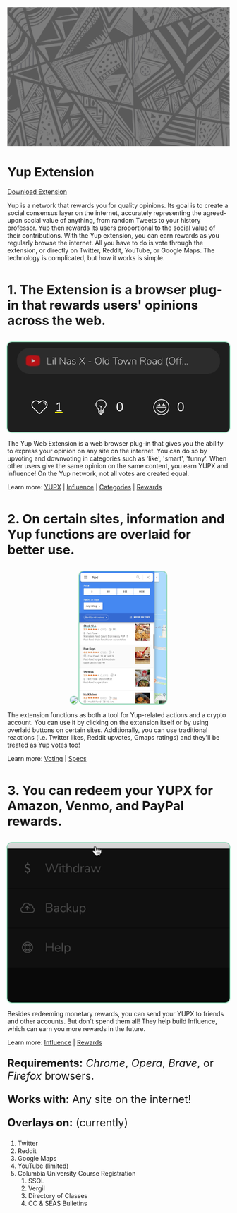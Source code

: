 <!-- Banner -->
<div class="banner media">
  <img class=" banner" src="media/Maingrey.png"></img>
</div>

# Yup Extension
[Download Extension](https://chrome.google.com/webstore/detail/yup/nhmeoaahigiljjdkoagafdccikgojjoi)

Yup is a network that rewards you for quality opinions. Its goal is to create a social consensus layer on the internet, accurately representing the agreed-upon social value of anything, from random Tweets to your history professor. Yup then rewards its users proportional to the social value of their contributions. With the Yup extension, you can earn rewards as you regularly browse the internet. All you have to do is vote through the extension, or directly on Twitter, Reddit, YouTube, or Google Maps. The technology is complicated, but how it works is simple.

<div class="header1">
1. The Extension is a browser plug-in that rewards users' opinions across the web.
</div>

<div class="cont">
  <div class="tooltip">
    <img width="600rem" style="" class="rounded-img" src="media/votedemo.gif">
    </img>
    <div class="tooltiptext">Extension Popup</div>
  </div>
</div>

The Yup Web Extension is a web browser plug-in that gives you the ability to express your opinion on any site on the internet. You can do so by upvoting and downvoting in categories such as 'like', 'smart', 'funny'. When other users give the same opinion on the same content, you earn YUPX and influence! On the Yup network, not all votes are created equal.

Learn more:  [YUPX](/token.md) | [Influence](/influence.md) | [Categories](/categories.md) | [Rewards](rewards.md)

<div class="header1">
2. On certain sites, information and Yup functions are overlaid for better use.
</div>

<div class="cont">
  <div class="tooltip">
    <img height="300rem" style="" class="rounded-img" src="media/twitoverlay.gif">
    </img>
    <div class="tooltiptext">Twitter overlay</div>
  </div>
    <div class="tooltip">
      <img height="300rem" style="float:right;" class="rounded-img" src="media/ssgmaps.jpg">
      </img>
      <div class="tooltiptext">Google Maps</div>
  </div>
</div>

The extension functions as both a tool for Yup-related actions and a crypto account. You can use it by clicking on the extension itself or by using  overlaid buttons on certain sites. Additionally, you can use traditional reactions (i.e. Twitter likes, Reddit upvotes, Gmaps ratings) and they'll be treated as Yup votes too!

Learn more:  [Voting](/voting.md) | [Specs](/specs.md)

<div class="header1">
3. You can redeem your YUPX for Amazon, Venmo, and PayPal rewards.
</div>

<div class="cont">
  <div class="tooltip">
    <img width="600rem" style="" class="rounded-img" src="media/withdraw.gif">
    </img>
    <div class="tooltiptext">Redeem to Amazon</div>
  </div>
</div>

Besides redeeming monetary rewards, you can send your YUPX to friends and other accounts. But don't spend them all! They help build Influence, which can earn you more rewards in the future.

Learn more:  [Influence](a) | [Rewards](a)

<div class="header2">

**Requirements:** *Chrome*, *Opera*, *Brave*, or *Firefox* browsers.

**Works with:** Any site on the internet!

**Overlays on:** (currently)
</div>

1. Twitter
2. Reddit
3. Google Maps
4. YouTube (limited)
5. Columbia University Course Registration
    1. SSOL
    2. Vergil
    3. Directory of Classes
    4. CC & SEAS Bulletins

<br><br><br>




<style>

.cont {
  width:100%;
  text-align:center;
}
.rounded-img {
  border-radius:10px;
  box-shadow: 0px 0px 2px 1px #42b983;
}
.tooltip {
  position: relative;
  display: inline-block;
}
.tooltip .tooltiptext {
  visibility: hidden;
  width: 120px;
  background-color: grey;
  opacity:0.9;
  color: #fff;
  text-align: center;
  border-radius: 6px;
  padding: 5px 0;
  position: absolute;
  z-index: 1;
}
.tooltip:hover .tooltiptext {
  visibility: visible;
}
{
  box-sizing: border-box;
}

.column {
  float: left;
  width: 50%;
  padding: 0px;
}

.row:after {
  content: "";
  display: table;
  clear: both;
}
.header1 {
  font-size: 1.8rem;
  font-weight: bold;
  padding: 2rem 0px;
}
.header2 {
  font-size: 1.5rem;
}
</style>
